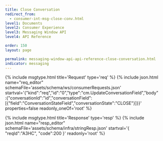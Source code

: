 ```yaml
---
title: Close Conversation
redirect_from:
  - consumer-int-msg-close-conv.html
level1: Documents
level2: Consumer Experience
level3: Messaging Window API
level4: API Reference

order: 150
layout: page

permalink: messaging-window-api-api-reference-close-conversation.html
indicator: messaging
---
```


{% include msgtype.html title='Request' type='req' %}
{% include json.html name="req_editor" 
    schemaFile='assets/schema/ws/consumerRequests.json'
    startval='{"kind":"req","id":"0","type":"cm.UpdateConversationField","body":{"conversationId":"id","conversationField":[{"field":"ConversationStateField","conversationState":"CLOSE"}]}}' 
    properties=false 
    readonly_oneOf='root' %}

{% include msgtype.html title='Response' type='resp' %}
{% include json.html name="resp_editor" schemaFile='assets/schema/infra/stringResp.json' startval='{ "reqId":"A3HC", "code":200 }' readonly='root' %}
